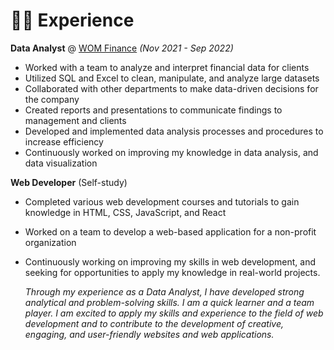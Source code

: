 # 👨‍💻 Experience

**Data Analyst** @ [WOM Finance](https://www.wom.co.id/) _(Nov 2021 - Sep 2022)_

- Worked with a team to analyze and interpret financial data for clients
- Utilized SQL and Excel to clean, manipulate, and analyze large datasets
- Collaborated with other departments to make data-driven decisions for the company
- Created reports and presentations to communicate findings to management and clients
- Developed and implemented data analysis processes and procedures to increase efficiency
- Continuously worked on improving my knowledge in data analysis, and data visualization
  &nbsp;

**Web Developer** (Self-study)

- Completed various web development courses and tutorials to gain knowledge in HTML, CSS, JavaScript, and React
- Worked on a team to develop a web-based application for a non-profit organization
- Continuously working on improving my skills in web development, and seeking for opportunities to apply my knowledge in real-world projects.
  &nbsp;

  _Through my experience as a Data Analyst, I have developed strong analytical and problem-solving skills. I am a quick learner and a team player. I am excited to apply my skills and experience to the field of web development and to contribute to the development of creative, engaging, and user-friendly websites and web applications._
  &nbsp;
